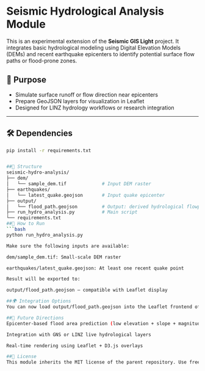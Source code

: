 # Seismic Hydrological Analysis Module

This is an experimental extension of the **Seismic GIS Light** project. It integrates basic hydrological modeling using Digital Elevation Models (DEMs) and recent earthquake epicenters to identify potential surface flow paths or flood-prone zones.

## 📌 Purpose

- Simulate surface runoff or flow direction near epicenters
- Prepare GeoJSON layers for visualization in Leaflet
- Designed for LINZ hydrology workflows or research integration

---

## 🛠️ Dependencies

```bash
pip install -r requirements.txt


##📁 Structure
seismic-hydro-analysis/
├── dem/
│   └── sample_dem.tif             # Input DEM raster
├── earthquakes/
│   └── latest_quake.geojson       # Input quake epicenter
├── output/
│   └── flood_path.geojson         # Output: derived hydrological flowpaths
├── run_hydro_analysis.py          # Main script
└── requirements.txt
##🚀 How to Run
```bash
python run_hydro_analysis.py

Make sure the following inputs are available:

dem/sample_dem.tif: Small-scale DEM raster

earthquakes/latest_quake.geojson: At least one recent quake point

Result will be exported to:

output/flood_path.geojson — compatible with Leaflet display

##🌍 Integration Options
You can now load output/flood_path.geojson into the Leaflet frontend of seismic-gis-light, or publish the output via a REST API.

##🧠 Future Directions
Epicenter-based flood area prediction (low elevation + slope + magnitude)

Integration with GNS or LINZ live hydrological layers

Real-time rendering using Leaflet + D3.js overlays

##📝 License
This module inherits the MIT license of the parent repository. Use freely for academic, demo, and public mapping purposes.
